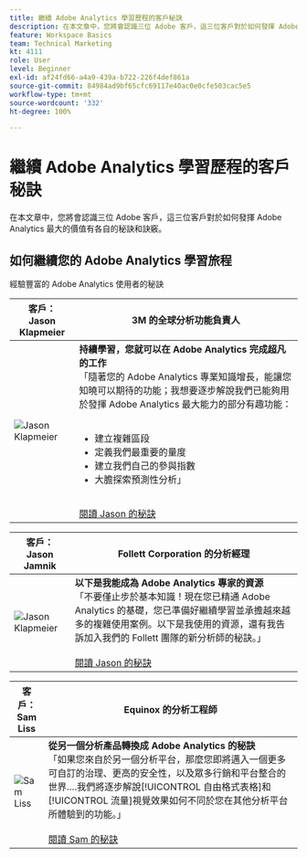 ```yaml
---
title: 繼續 Adobe Analytics 學習歷程的客戶秘訣
description: 在本文章中，您將會認識三位 Adobe 客戶，這三位客戶對於如何發揮 Adobe Analytics 最大的價值有各自的秘訣和訣竅。
feature: Workspace Basics
team: Technical Marketing
kt: 4111
role: User
level: Beginner
exl-id: af24fd66-a4a9-439a-b722-226f4def861a
source-git-commit: 84984ad9bf65cfc69117e40ac0e0cfe503cac5e5
workflow-type: tm+mt
source-wordcount: '332'
ht-degree: 100%

---
```


# 繼續 Adobe Analytics 學習歷程的客戶秘訣

在本文章中，您將會認識三位 Adobe 客戶，這三位客戶對於如何發揮 Adobe Analytics 最大的價值有各自的秘訣和訣竅。

## 如何繼續您的 Adobe Analytics 學習旅程

經驗豐富的 Adobe Analytics 使用者的秘訣

| 客戶：<br>Jason Klapmeier | 3M 的全球分析功能負責人 |
|------------|------------|
| ![Jason Klapmeier](assets/jasonklapmeier.jpg) | **持續學習，您就可以在 Adobe Analytics 完成超凡的工作** <br> 「隨著您的 Adobe Analytics 專業知識增長，能讓您知曉可以期待的功能；我想要逐步解說我們已能夠用於發揮 Adobe Analytics 最大能力的部分有趣功能：<br><br><ul><li>建立複雜區段</li><li>定義我們最重要的量度</li><li>建立我們自己的參與指數</li><li>大膽探索預測性分析」</li></ul><br>[閱讀 Jason 的秘訣](https://experienceleaguecommunities.adobe.com/t5/Adobe-Analytics-Discussions/Incredible-Things-You-Can-Do-in-Adobe-Analytics/td-p/354333) |

| 客戶：<br>Jason Jamnik | Follett Corporation 的分析經理 |
|------------|------------|
| ![Jason Klapmeier](assets/jasonjamnik.jpg) | **以下是我能成為 Adobe Analytics 專家的資源** <br> 「不要僅止步於基本知識！現在您已精通 Adobe Analytics 的基礎，您已準備好繼續學習並承擔越來越多的複雜使用案例。以下是我使用的資源，還有我告訴加入我們的 Follett 團隊的新分析師的秘訣。」<br><br>[閱讀 Jason 的秘訣](https://experienceleaguecommunities.adobe.com/t5/Adobe-Analytics-Discussions/Here-are-the-resources-I-used-to-become-an-expert-at-using-Adobe/m-p/354226) |

| 客戶：<br>Sam Liss | Equinox 的分析工程師 |
|------------|------------|
| ![Sam Liss](assets/samliss.jpg) | **從另一個分析產品轉換成 Adobe Analytics 的秘訣** <br>「如果您來自於另一個分析平台，那麼您即將邁入一個更多可自訂的治理、更高的安全性，以及眾多行銷和平台整合的世界….我們將逐步解說[!UICONTROL 自由格式表格]和[!UICONTROL 流量]視覺效果如何不同於您在其他分析平台所體驗到的功能。」<br><br>[閱讀 Sam 的秘訣](https://experienceleaguecommunities.adobe.com/t5/Adobe-Analytics-Discussions/An-Analyst-s-Quick-Start-Guide-Switching-to-Adobe/td-p/354312) |
